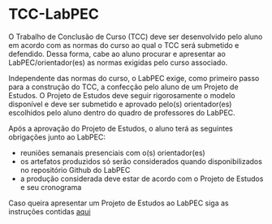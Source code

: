 # TCC-LabPEC

O Trabalho de Conclusão de Curso (TCC) deve ser desenvolvido pelo aluno em acordo com as normas do curso ao qual o TCC será submetido e defendido.
Dessa forma, cabe ao aluno procurar e apresentar ao LabPEC/orientador(es) as normas exigidas pelo curso associado.

Independente das normas do curso, o LabPEC exige, como primeiro passo para a construção do TCC, a confecção pelo aluno de um Projeto de Estudos.
O Projeto de Estudos deve seguir rigorosamente o modelo disponível e deve ser submetido e aprovado pelo(s) orientador(es) escolhidos pelo aluno dentro do quadro de professores do LabPEC.

Após a aprovação do Projeto de Estudos, o aluno terá as seguintes obrigações junto ao LabPEC:
- reuniões semanais presenciais com o(s) orientador(es)
- os artefatos produzidos só serão considerados quando disponibilizados no repositório Github do LabPEC
- a produção considerada deve estar de acordo com o Projeto de Estudos e seu cronograma

Caso queira apresentar um Projeto de  Estudos ao LabPEC siga as instruções contidas [aqui](ModeloProjetoEstudos/README.md)
